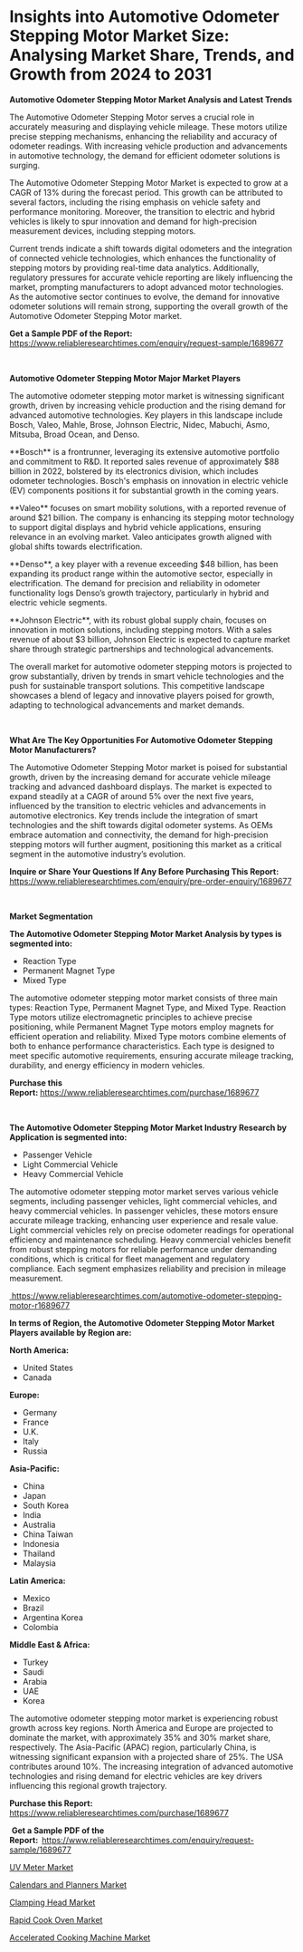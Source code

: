 <p><h1>Insights into Automotive Odometer Stepping Motor Market Size: Analysing Market Share, Trends, and Growth from 2024 to 2031</h1></p><p><strong>Automotive Odometer Stepping Motor Market Analysis and Latest Trends</strong></p>
<p><p>The Automotive Odometer Stepping Motor serves a crucial role in accurately measuring and displaying vehicle mileage. These motors utilize precise stepping mechanisms, enhancing the reliability and accuracy of odometer readings. With increasing vehicle production and advancements in automotive technology, the demand for efficient odometer solutions is surging.</p><p>The Automotive Odometer Stepping Motor Market is expected to grow at a CAGR of 13% during the forecast period. This growth can be attributed to several factors, including the rising emphasis on vehicle safety and performance monitoring. Moreover, the transition to electric and hybrid vehicles is likely to spur innovation and demand for high-precision measurement devices, including stepping motors.</p><p>Current trends indicate a shift towards digital odometers and the integration of connected vehicle technologies, which enhances the functionality of stepping motors by providing real-time data analytics. Additionally, regulatory pressures for accurate vehicle reporting are likely influencing the market, prompting manufacturers to adopt advanced motor technologies. As the automotive sector continues to evolve, the demand for innovative odometer solutions will remain strong, supporting the overall growth of the Automotive Odometer Stepping Motor market.</p></p>
<p><strong>Get a Sample PDF of the Report:&nbsp;</strong> <a href="https://www.reliableresearchtimes.com/enquiry/request-sample/1689677?utm_campaign=1763&utm_medium=2&utm_source=Github&utm_content=ia&utm_term=17102024&utm_id=automotive-odometer-stepping-motor">https://www.reliableresearchtimes.com/enquiry/request-sample/1689677</a></p>
<p>&nbsp;</p>
<p><strong>Automotive Odometer Stepping Motor Major Market Players</strong></p>
<p><p>The automotive odometer stepping motor market is witnessing significant growth, driven by increasing vehicle production and the rising demand for advanced automotive technologies. Key players in this landscape include Bosch, Valeo, Mahle, Brose, Johnson Electric, Nidec, Mabuchi, Asmo, Mitsuba, Broad Ocean, and Denso.</p><p>**Bosch** is a frontrunner, leveraging its extensive automotive portfolio and commitment to R&D. It reported sales revenue of approximately $88 billion in 2022, bolstered by its electronics division, which includes odometer technologies. Bosch's emphasis on innovation in electric vehicle (EV) components positions it for substantial growth in the coming years.</p><p>**Valeo** focuses on smart mobility solutions, with a reported revenue of around $21 billion. The company is enhancing its stepping motor technology to support digital displays and hybrid vehicle applications, ensuring relevance in an evolving market. Valeo anticipates growth aligned with global shifts towards electrification.</p><p>**Denso**, a key player with a revenue exceeding $48 billion, has been expanding its product range within the automotive sector, especially in electrification. The demand for precision and reliability in odometer functionality logs Denso’s growth trajectory, particularly in hybrid and electric vehicle segments.</p><p>**Johnson Electric**, with its robust global supply chain, focuses on innovation in motion solutions, including stepping motors. With a sales revenue of about $3 billion, Johnson Electric is expected to capture market share through strategic partnerships and technological advancements.</p><p>The overall market for automotive odometer stepping motors is projected to grow substantially, driven by trends in smart vehicle technologies and the push for sustainable transport solutions. This competitive landscape showcases a blend of legacy and innovative players poised for growth, adapting to technological advancements and market demands.</p></p>
<p>&nbsp;</p>
<p><strong>What Are The Key Opportunities For Automotive Odometer Stepping Motor Manufacturers?</strong></p>
<p><p>The Automotive Odometer Stepping Motor market is poised for substantial growth, driven by the increasing demand for accurate vehicle mileage tracking and advanced dashboard displays. The market is expected to expand steadily at a CAGR of around 5% over the next five years, influenced by the transition to electric vehicles and advancements in automotive electronics. Key trends include the integration of smart technologies and the shift towards digital odometer systems. As OEMs embrace automation and connectivity, the demand for high-precision stepping motors will further augment, positioning this market as a critical segment in the automotive industry’s evolution.</p></p>
<p><strong>Inquire or Share Your Questions If Any Before Purchasing This Report:</strong> <a href="https://www.reliableresearchtimes.com/enquiry/pre-order-enquiry/1689677?utm_campaign=1763&utm_medium=2&utm_source=Github&utm_content=ia&utm_term=17102024&utm_id=automotive-odometer-stepping-motor">https://www.reliableresearchtimes.com/enquiry/pre-order-enquiry/1689677</a></p>
<p>&nbsp;</p>
<p><strong>Market Segmentation</strong></p>
<p><strong>The Automotive Odometer Stepping Motor Market Analysis by types is segmented into:</strong></p>
<p><ul><li>Reaction Type</li><li>Permanent Magnet Type</li><li>Mixed Type</li></ul></p>
<p><p>The automotive odometer stepping motor market consists of three main types: Reaction Type, Permanent Magnet Type, and Mixed Type. Reaction Type motors utilize electromagnetic principles to achieve precise positioning, while Permanent Magnet Type motors employ magnets for efficient operation and reliability. Mixed Type motors combine elements of both to enhance performance characteristics. Each type is designed to meet specific automotive requirements, ensuring accurate mileage tracking, durability, and energy efficiency in modern vehicles.</p></p>
<p><strong>Purchase this Report:&nbsp;</strong><a href="https://www.reliableresearchtimes.com/purchase/1689677?utm_campaign=1763&utm_medium=2&utm_source=Github&utm_content=ia&utm_term=17102024&utm_id=automotive-odometer-stepping-motor">https://www.reliableresearchtimes.com/purchase/1689677</a></p>
<p>&nbsp;</p>
<p><strong>The Automotive Odometer Stepping Motor Market Industry Research by Application is segmented into:</strong></p>
<p><ul><li>Passenger Vehicle</li><li>Light Commercial Vehicle</li><li>Heavy Commercial Vehicle</li></ul></p>
<p><p>The automotive odometer stepping motor market serves various vehicle segments, including passenger vehicles, light commercial vehicles, and heavy commercial vehicles. In passenger vehicles, these motors ensure accurate mileage tracking, enhancing user experience and resale value. Light commercial vehicles rely on precise odometer readings for operational efficiency and maintenance scheduling. Heavy commercial vehicles benefit from robust stepping motors for reliable performance under demanding conditions, which is critical for fleet management and regulatory compliance. Each segment emphasizes reliability and precision in mileage measurement.</p></p>
<p><a href="https://www.reliableresearchtimes.com/automotive-odometer-stepping-motor-r1689677?utm_campaign=1763&utm_medium=2&utm_source=Github&utm_content=ia&utm_term=17102024&utm_id=automotive-odometer-stepping-motor">&nbsp;https://www.reliableresearchtimes.com/automotive-odometer-stepping-motor-r1689677</a></p>
<p><strong>In terms of Region, the Automotive Odometer Stepping Motor Market Players available by Region are:</strong></p>
<p>
    <p> <strong> North America: </strong>
        <ul>
            <li>United States</li>
            <li>Canada</li>
        </ul>
        </p> 
    <p> <strong> Europe: </strong>
        <ul>
            <li>Germany</li>
            <li>France</li>
            <li>U.K.</li>
            <li>Italy</li>
            <li>Russia</li>
        </ul>
        </p> 
    <p> <strong> Asia-Pacific: </strong>
        <ul>
            <li>China</li>
            <li>Japan</li>
            <li>South Korea</li>
            <li>India</li>
            <li>Australia</li>
            <li>China Taiwan</li>
            <li>Indonesia</li>
            <li>Thailand</li>
            <li>Malaysia</li>
        </ul>
        </p> 
    <p> <strong> Latin America: </strong>
        <ul>
            <li>Mexico</li>
            <li>Brazil</li>
            <li>Argentina Korea</li>
            <li>Colombia</li>
        </ul>
        </p> 
    <p> <strong> Middle East & Africa: </strong>
        <ul>
            <li>Turkey</li>
            <li>Saudi</li>
            <li>Arabia</li>
            <li>UAE</li>
            <li>Korea</li>
        </ul>
    </p>
    </p>
<p><p>The automotive odometer stepping motor market is experiencing robust growth across key regions. North America and Europe are projected to dominate the market, with approximately 35% and 30% market share, respectively. The Asia-Pacific (APAC) region, particularly China, is witnessing significant expansion with a projected share of 25%. The USA contributes around 10%. The increasing integration of advanced automotive technologies and rising demand for electric vehicles are key drivers influencing this regional growth trajectory.</p></p>
<p><strong>Purchase this Report: </strong><a href="https://www.reliableresearchtimes.com/purchase/1689677?utm_campaign=1763&utm_medium=2&utm_source=Github&utm_content=ia&utm_term=17102024&utm_id=automotive-odometer-stepping-motor">https://www.reliableresearchtimes.com/purchase/1689677</a></p>
<p>&nbsp;<strong>Get a Sample PDF of the Report:&nbsp;&nbsp;</strong><a href="https://www.reliableresearchtimes.com/enquiry/request-sample/1689677?utm_campaign=1763&utm_medium=2&utm_source=Github&utm_content=ia&utm_term=17102024&utm_id=automotive-odometer-stepping-motor">https://www.reliableresearchtimes.com/enquiry/request-sample/1689677</a></p>
<p><strong></strong></p>
<p><p><a href="https://issuu.com/reportprime-2/docs/uv-meter-market-size-2030.pptx_09ab641e4c45e4?utm_campaign=1763&utm_medium=2&utm_source=Github&utm_content=ia&utm_term=17102024&utm_id=automotive-odometer-stepping-motor">UV Meter Market</a></p><p><a href="https://www.linkedin.com/pulse/strategic-market-insights-global-calendars-planners-2024--ksckc?utm_campaign=1763&utm_medium=2&utm_source=Github&utm_content=ia&utm_term=17102024&utm_id=automotive-odometer-stepping-motor">Calendars and Planners Market</a></p><p><a href="https://github.com/RuthLucas64/Market-Research-Report-List-1/blob/main/clamping-head-market.md?utm_campaign=1763&utm_medium=2&utm_source=Github&utm_content=ia&utm_term=17102024&utm_id=automotive-odometer-stepping-motor">Clamping Head Market</a></p><p><a href="https://www.linkedin.com/pulse/deep-dive-rapid-cook-oven-market-itstrends-segmentation-6cfwc?utm_campaign=1763&utm_medium=2&utm_source=Github&utm_content=ia&utm_term=17102024&utm_id=automotive-odometer-stepping-motor">Rapid Cook Oven Market</a></p><p><a href="https://www.linkedin.com/pulse/global-accelerated-cooking-machine-industry-research-report-1wokc?utm_campaign=1763&utm_medium=2&utm_source=Github&utm_content=ia&utm_term=17102024&utm_id=automotive-odometer-stepping-motor">Accelerated Cooking Machine Market</a></p></p>